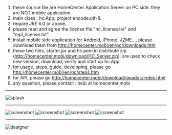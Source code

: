 1. these source file are HomeCenter Application Server on PC side. they are NOT mobile application.
2. main class : hc.App, project encode:utf-8.
3. require JRE 6.0 or above.
4. please read and agree the license file "hc_license.txt" and "mpl_license.txt".
5. install mobile side application for Android, iPhone, J2ME..., please download them from http://homecenter.mobi/en/pc/downloads.htm
6. these two files, starter.jar and hc.pem in distribute zip (http://homecenter.mobi/download/HC_Server.zip), are used to check new version, download, verify and start up hc.App
7. for usage, steps, guide, developing, please go http://homecenter.mobi/en/pc/steps.htm
8. for API, please go http://homecenter.mobi/download/javadoc/index.html
9. any question, please contact : help at homecenter.mobi

***

![splash](http://homecenter.mobi/images/splash_n_txt.png)

***

![screenshot](http://homecenter.mobi/images/sc6.png)
![screenshot](http://homecenter.mobi/images/sc8.png)
![screenshot](http://homecenter.mobi/images/sc7.png)
![screenshot](http://homecenter.mobi/images/sc9.png)

***

![designer](http://homecenter.mobi/images/usage/pc_designer.png)